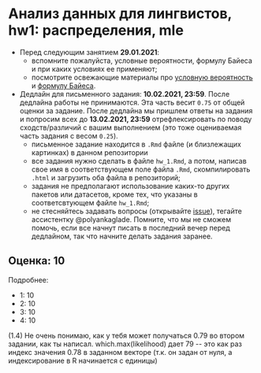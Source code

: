 # Анализ данных для лингвистов, hw1: распределения, mle

* Перед следующим занятием **29.01.2021**:
    * вспомните пожалуйста, условные вероятности, формулу Байеса и при каких условиях ее применяют;
    * посмотрите освежающие материалы про [условную вероятность](http://setosa.io/conditional/) и [формулу Байеса](https://www.youtube.com/watch?v=HZGCoVF3YvM).
* Дедлайн для письменного задания: **10.02.2021, 23:59**. После дедлайна работы не принимаются. Эта часть весит `0.75` от общей оценки за задание. После дедлайна мы пришлем ответы на задания и попросим всех до **13.02.2021, 23:59** отрефлексировать по поводу сходств/различий с вашим выполнением (это тоже оцениваемая часть задания с весом `0.25`).
    * письменное задание находится в `.Rmd` файле (и близлежащих картинках) в данном репозитории
    * все задания нужно сделать в файле `hw_1.Rmd`, а потом, написав свое имя в соответствующем поле файла `.Rmd`, скомпилировать `.html` и загрузить оба файла в репозиторий;
    * задания не предполагают использование каких-то других пакетов или датасетов, кроме тех, что указаны в соответсвтующем файле `hw_1.Rmd`;
    * не стесняйтесь задавать вопросы (открывайте [issue](https://help.github.com/en/github/managing-your-work-on-github/creating-an-issue)), тегайте ассистентку @polyankaglade. Помните, что мы не сможем помочь, если все начнут писать в последний вечер перед дедлайном, так что начните делать задания заранее.


## Оценка: 10

 Подробнее:

* 1: 10
* 2: 10
* 3: 10
* 4: 10

(1.4) Не очень понимаю, как у тебя может получаться 0.79 во втором задании, как ты написал. which.max(likelihood) дает 79 -- это как раз индекс значения 0.78 в заданном векторе (т.к. он задан от нуля, а индексирование в R начинается с единицы)
